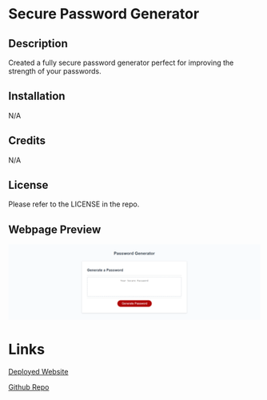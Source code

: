 # Secure Password Generator

## Description

Created a fully secure password generator perfect for improving the strength of your passwords.

## Installation

N/A

## Credits

N/A

## License

Please refer to the LICENSE in the repo.

## Webpage Preview

![webpage preview](assets/images/secure-pass-gen.png)

# Links

[Deployed Website](https://connorg45.github.io/portfolio-landing-page/)

[Github Repo](https://github.com/connorg45/secure-pass-gen)
